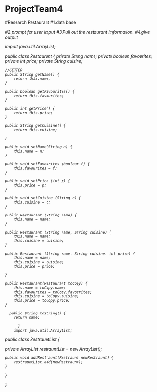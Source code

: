 # ProjectTeam4
#Research Restaurant
#1.data base<sorts of restaurant><food type><price><address><hours>
#2.prompt for user imput
#3.Pull out the restaurant imformation.
#4.give output
 
import java.util.ArrayList;

public class Restaurant {
	private String name;
	private boolean favourites;
	private int price;
	private String cuisine;
	
	//GETTER
	public String getName() {
		return this.name;
	}
	
	public boolean getFavourites() {
		return this.favourites;
	}
	
	public int getPrice() {
		return this.price;
	}
	
	public String getCuisine() {
		return this.cuisine;
		
	}
	
	public void setName(String n) {
		this.name = n;
	}
	
	public void setFavourites (boolean f) {
		this.favourites = f;
	}
	
	public void setPrice (int p) {
		this.price = p;
	}
	
	public void setCuisine (String c) {
		this.cuisine = c;
	}
	
	public Restaurant (String name) {
		this.name = name;
	}
	
	public Restaurant (String name, String cuisine) {
		this.name = name;
		this.cuisine = cuisine;
	}
	
	public Restaurant (String name, String cuisine, int price) {
		this.name = name;
		this.cuisine = cuisine;
		this.price = price; 
		
	}
	
	public Restaurant(Restaurant toCopy) {
		this.name = toCopy.name;
		this.favourites = toCopy.favourites;
		this.cuisine = toCopy.cuisine;
		this.price = toCopy.price;
	}
	
	  public String toString() {
		return name;
		    
		  }
		import java.util.ArrayList;

public class RestrauntList {

private ArrayList<Restraunt> restrauntList = new ArrayList<Restraunt>();
	
	public void addRestraunt(Restraunt newRestraunt) {
		restrauntList.add(newRestraunt);
	}
}

		
}
